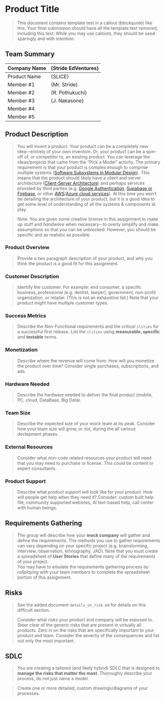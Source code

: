 # Product Title
> This document contains template text in a callout (blockquote) like this. Your final submission should have all the template text removed, including this text. While you may use callouts, they should be used sparingly and with intention.  


## Team Summary
|Company Name|{Stride EdVentures}|
|------------|-------------------|
|Product Name| {SLICE}|
|Member #1| {Mr. Stride}|
|Member #2| {R. Pothukuchi}|
|Member #3| {J. Nakasone}|
|Member #4|  |
|Member #5|  |

## Product Description
> You will invent a product. Your product can be a completely new idea–-entirely of your own invention. Or, your product can be a spin-off of, or competitor to, an existing product. You can leverage the ideas/projects that came from the “Pick a Model” activity. The primary requirement is that your product is complex enough to comprise multiple systems ([Software Subsystems in Modular Design](https://en.wikipedia.org/wiki/Modular_programming)). This means that the product should likely have a client and server architecture ([Client-Server Architecture](https://en.wikipedia.org/wiki/Client%E2%80%93server_model)) and perhaps services provided by third parties (e.g. [Google Authentication](https://en.wikipedia.org/wiki/Google_Authenticator), [Supabase or Firebase](https://supabase.com/alternatives/supabase-vs-firebase), or other [AWS](https://aws.amazon.com/)/[Azure cloud services](https://azure.microsoft.com/en-us/products)).  At this time you won’t be detailing the architecture of your product, but it is a good idea to get some level of understanding of all the systems & components at play.  

> Note: You are given some creative license in this assignment to make up stuff and *handwave* when necessary--to overly simplify and make assumptions so that you can be unblocked. However, you should be specific and as realistic as possible.    

### Product Overview
> Provide a two paragraph description of your product, and why you think the product is a good fit for this assignment.

### Customer Description
> Identify the customer. For example: end consumer, a specific business, professional (e.g. dentist, lawyer), government, non-profit organization, or retailer. (This is not an exhaustive list.) Note that your product might have multiple customer types.

### Success Metrics
> Describe the Non-Functional requirements and the critical `ilities` for a successful first release. List the `ilities` using **measurable, specific** and **testable** terms.  

### Monetization
> Describe where the revenue will come from. How will you monetize the product over time? Consider single purchases, subscriptions, and ads. 

### Hardware Needed
> Describe the hardware needed to deliver the final product (mobile, PC, cloud, DataBase, Big Data).

### Team Size
> Describe the expected size of your mock team at its peak. Consider how your team size will grow, or not, during the all various devlepment phases.  

### External Resources
> Consider what non-code related resources your product will need that you may need to purchase or license. This could be content or expert consultants.  

### Product Support
> Describe what product support will look like for your product. How will people get help when they need it? Consider: custom built help file, community supported websites, AI text-based help, call center with human beings.


## Requirements Gathering
> The group will describe how your **mock company** will gather and define the requirements. The methods you use to gather requirements can vary depending on your specific project (e.g. brainstorming, interview, observation, ethnography, JAD). Note that you must create a spreadsheet of **User Stories** that define many of the requirements of your project.   
> You may have to emulate the requirements gathering process by *rollplaying* with your team members to complete the spreadsheet portion of this assignment.  

## Risks
> See the added document `details_on_risk.md` for details on this difficult section.  

> Consider what risks your product and company will be exposed to. Steer clear of the generic risks that are present in virtually all products. Zero in on the risks that are specifically important to your product and team. Consider the severity of the consequences and list out only the most important.  

## SDLC
> You are creating a tailored (and likely hybrid) SDLC that is designed to **manage the risks that matter the most**.  Thoroughly describe your process, do not just name a model.

> Create one or more detailed, custom drawings/diagrams of your processes.   